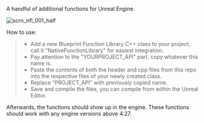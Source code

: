 A handful of additional functions for Unreal Engine.

![scrn_nfl_001_half](https://github.com/jawadato/native-function-library/assets/18325896/230a403d-9a7f-4642-a717-0b81f23315fc)

How to use:

> - Add a new Blueprint Function Library C++ class to your project, call it "NativeFunctionLibrary" for easiest integration.
> - Pay attention to the "YOURPROJECT_API" part, copy whatever this name is.
> - Paste the contents of both the header and cpp files from this repo into the respective files of your newly created class.
> - Replace "PROJECT_API" with previously copied name.
> - Save and compile the files, you can compile from within the Unreal Editor.

Afterwards, the functions should show up in the engine. These functions should work with any engine versions above 4.27.
